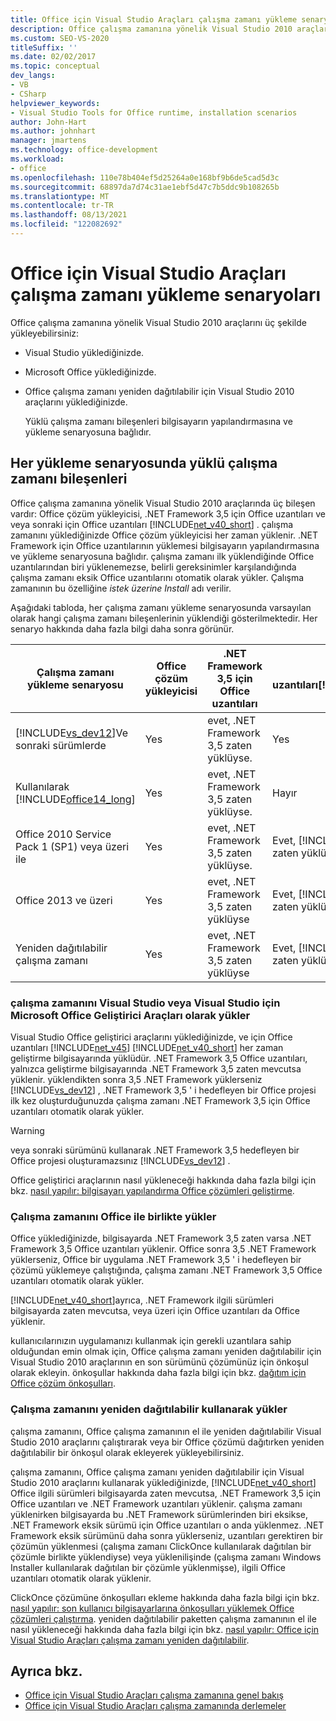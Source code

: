 ```yaml
---
title: Office için Visual Studio Araçları çalışma zamanı yükleme senaryoları
description: Office çalışma zamanına yönelik Visual Studio 2010 araçlarını nasıl yükleyebileceğinizi öğrenin. Bu makalede üç yükleme senaryosu açıklanmaktadır.
ms.custom: SEO-VS-2020
titleSuffix: ''
ms.date: 02/02/2017
ms.topic: conceptual
dev_langs:
- VB
- CSharp
helpviewer_keywords:
- Visual Studio Tools for Office runtime, installation scenarios
author: John-Hart
ms.author: johnhart
manager: jmartens
ms.technology: office-development
ms.workload:
- office
ms.openlocfilehash: 110e78b404ef5d25264a0e168bf9b6de5cad5d3c
ms.sourcegitcommit: 68897da7d74c31ae1ebf5d47c7b5ddc9b108265b
ms.translationtype: MT
ms.contentlocale: tr-TR
ms.lasthandoff: 08/13/2021
ms.locfileid: "122082692"
---
```

# <a name="visual-studio-tools-for-office-runtime-installation-scenarios"></a>Office için Visual Studio Araçları çalışma zamanı yükleme senaryoları

  Office çalışma zamanına yönelik Visual Studio 2010 araçlarını üç şekilde yükleyebilirsiniz:

- Visual Studio yüklediğinizde.

- Microsoft Office yüklediğinizde.

- Office çalışma zamanı yeniden dağıtılabilir için Visual Studio 2010 araçlarını yüklediğinizde.

  Yüklü çalışma zamanı bileşenleri bilgisayarın yapılandırmasına ve yükleme senaryosuna bağlıdır.

## <a name="runtime-components-that-are-installed-in-each-installation-scenario"></a>Her yükleme senaryosunda yüklü çalışma zamanı bileşenleri

 Office çalışma zamanına yönelik Visual Studio 2010 araçlarında üç bileşen vardır: Office çözüm yükleyicisi, .NET Framework 3,5 için Office uzantıları ve veya sonraki için Office uzantıları [!INCLUDE[net_v40_short](../sharepoint/includes/net-v40-short-md.md)] . çalışma zamanını yüklediğinizde Office çözüm yükleyicisi her zaman yüklenir. .NET Framework için Office uzantılarının yüklemesi bilgisayarın yapılandırmasına ve yükleme senaryosuna bağlıdır. çalışma zamanı ilk yüklendiğinde Office uzantılarından biri yüklenemezse, belirli gereksinimler karşılandığında çalışma zamanı eksik Office uzantılarını otomatik olarak yükler. Çalışma zamanının bu özelliğine *istek üzerine Install* adı verilir.

 Aşağıdaki tabloda, her çalışma zamanı yükleme senaryosunda varsayılan olarak hangi çalışma zamanı bileşenlerinin yüklendiği gösterilmektedir. Her senaryo hakkında daha fazla bilgi daha sonra görünür.

|Çalışma zamanı yükleme senaryosu|Office çözüm yükleyicisi|.NET Framework 3,5 için Office uzantıları|için Office uzantıları[!INCLUDE[net_v40_short](../sharepoint/includes/net-v40-short-md.md)]|için Office uzantıları[!INCLUDE[net_v45](../vsto/includes/net-v45-md.md)]|
|-----------------------------------|----------------------------|--------------------------------------------------| - |---------------------------------------------------------------------------|
|[!INCLUDE[vs_dev12](../vsto/includes/vs-dev12-md.md)]Ve sonraki sürümlerde|Yes|evet, .NET Framework 3,5 zaten yüklüyse.|Yes|Yes|
|Kullanılarak [!INCLUDE[office14_long](../vsto/includes/office14-long-md.md)]|Yes|evet, .NET Framework 3,5 zaten yüklüyse.|Hayır|Hayır|
|Office 2010 Service Pack 1 (SP1) veya üzeri ile|Yes|evet, .NET Framework 3,5 zaten yüklüyse.|Evet, [!INCLUDE[net_v40_short](../sharepoint/includes/net-v40-short-md.md)] zaten yüklüyse.|Hayır|
|Office 2013 ve üzeri|Yes|evet, .NET Framework 3,5 zaten yüklüyse|Evet, [!INCLUDE[net_v40_short](../sharepoint/includes/net-v40-short-md.md)] zaten yüklüyse.|Evet, [!INCLUDE[net_v45](../vsto/includes/net-v45-md.md)] zaten yüklüyse.|
|Yeniden dağıtılabilir çalışma zamanı|Yes|evet, .NET Framework 3,5 zaten yüklüyse|Evet, [!INCLUDE[net_v40_short](../sharepoint/includes/net-v40-short-md.md)] zaten yüklüyse.|Evet, [!INCLUDE[net_v45](../vsto/includes/net-v45-md.md)] zaten yüklüyse.|

### <a name="install-the-runtime-with-visual-studio-or-the-microsoft-office-developer-tools-for-visual-studio"></a>çalışma zamanını Visual Studio veya Visual Studio için Microsoft Office Geliştirici Araçları olarak yükler

 Visual Studio Office geliştirici araçlarını yüklediğinizde, ve için Office uzantıları [!INCLUDE[net_v45](../vsto/includes/net-v45-md.md)] [!INCLUDE[net_v40_short](../sharepoint/includes/net-v40-short-md.md)] her zaman geliştirme bilgisayarında yüklüdür. .NET Framework 3,5 Office uzantıları, yalnızca geliştirme bilgisayarında .NET Framework 3,5 zaten mevcutsa yüklenir. yüklendikten sonra 3,5 .NET Framework yüklerseniz [!INCLUDE[vs_dev12](../vsto/includes/vs-dev12-md.md)] , .NET Framework 3,5 ' i hedefleyen bir Office projesi ilk kez oluşturduğunuzda çalışma zamanı .NET Framework 3,5 için Office uzantıları otomatik olarak yükler.

> [!WARNING]
> veya sonraki sürümünü kullanarak .NET Framework 3,5 hedefleyen bir Office projesi oluşturamazsınız [!INCLUDE[vs_dev12](../vsto/includes/vs-dev12-md.md)] .

 Office geliştirici araçlarının nasıl yükleneceği hakkında daha fazla bilgi için bkz. [nasıl yapılır: bilgisayarı yapılandırma Office çözümleri geliştirme](../vsto/how-to-configure-a-computer-to-develop-office-solutions.md).

### <a name="install-the-runtime-with-office"></a>Çalışma zamanını Office ile birlikte yükler

 Office yüklediğinizde, bilgisayarda .NET Framework 3,5 zaten varsa .NET Framework 3,5 Office uzantıları yüklenir. Office sonra 3,5 .NET Framework yüklerseniz, Office bir uygulama .NET Framework 3,5 ' i hedefleyen bir çözümü yüklemeye çalıştığında, çalışma zamanı .NET Framework 3,5 Office uzantıları otomatik olarak yükler.

 [!INCLUDE[net_v40_short](../sharepoint/includes/net-v40-short-md.md)]ayrıca, .NET Framework ilgili sürümleri bilgisayarda zaten mevcutsa, veya üzeri için Office uzantıları da Office yüklenir.

 kullanıcılarınızın uygulamanızı kullanmak için gerekli uzantılara sahip olduğundan emin olmak için, Office çalışma zamanı yeniden dağıtılabilir için Visual Studio 2010 araçlarının en son sürümünü çözümünüz için önkoşul olarak ekleyin. önkoşullar hakkında daha fazla bilgi için bkz. [dağıtım için Office çözüm önkoşulları](/previous-versions/bb608617(v=vs.110)).

### <a name="install-the-runtime-by-using-the-runtime-redistributable"></a>Çalışma zamanını yeniden dağıtılabilir kullanarak yükler

 çalışma zamanını, Office çalışma zamanının el ile yeniden dağıtılabilir Visual Studio 2010 araçlarını çalıştırarak veya bir Office çözümü dağıtırken yeniden dağıtılabilir bir önkoşul olarak ekleyerek yükleyebilirsiniz.

 çalışma zamanını, Office çalışma zamanı yeniden dağıtılabilir için Visual Studio 2010 araçlarını kullanarak yüklediğinizde, [!INCLUDE[net_v40_short](../sharepoint/includes/net-v40-short-md.md)] Office ilgili sürümleri bilgisayarda zaten mevcutsa, .NET Framework 3,5 için Office uzantıları ve .NET Framework uzantıları yüklenir. çalışma zamanı yüklenirken bilgisayarda bu .NET Framework sürümlerinden biri eksikse, .NET Framework eksik sürümü için Office uzantıları o anda yüklenmez. .NET Framework eksik sürümünü daha sonra yüklerseniz, uzantıları gerektiren bir çözümün yüklenmesi (çalışma zamanı ClickOnce kullanılarak dağıtılan bir çözümle birlikte yüklendiyse) veya yüklenilişinde (çalışma zamanı Windows Installer kullanılarak dağıtılan bir çözümle yüklenmişse), ilgili Office uzantıları otomatik olarak yüklenir.

 ClickOnce çözümüne önkoşulları ekleme hakkında daha fazla bilgi için bkz. [nasıl yapılır: son kullanıcı bilgisayarlarına önkoşulları yüklemek Office çözümleri çalıştırma](/previous-versions/bb608608(v=vs.110)). yeniden dağıtılabilir paketten çalışma zamanının el ile nasıl yükleneceği hakkında daha fazla bilgi için bkz. [nasıl yapılır: Office için Visual Studio Araçları çalışma zamanı yeniden dağıtılabilir](../vsto/how-to-install-the-visual-studio-tools-for-office-runtime-redistributable.md).

## <a name="see-also"></a>Ayrıca bkz.

- [Office için Visual Studio Araçları çalışma zamanına genel bakış](../vsto/visual-studio-tools-for-office-runtime-overview.md)
- [Office için Visual Studio Araçları çalışma zamanında derlemeler](../vsto/assemblies-in-the-visual-studio-tools-for-office-runtime.md)
